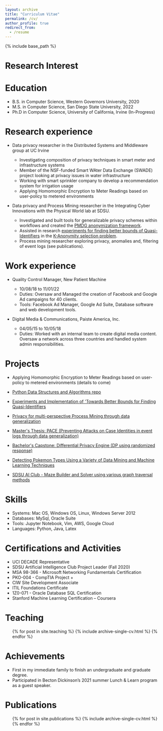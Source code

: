 ```yaml
---
layout: archive
title: "Curriculum Vitae"
permalink: /cv/
author_profile: true
redirect_from:
  - /resume
---
```


{% include base_path %}

Research Interest
======


Education
======
* B.S. in Computer Science, Western Governors University, 2020 
* M.S. in Computer Science, San Diego State University, 2022 
* Ph.D in Computer Science, University of California, Irvine (In-Progress)

Research experience
======
* Data privacy researcher in the Distributed Systems and Middleware group at UC Irvine
  * Investigating composition of privacy techniques in smart meter and infrastructure systems
  * Member of the NSF-funded Smart WAter Data Exchange (SWADE) project looking at privacy issues in water infrastructure
  * Working with smart sprinkler company to develop a recommendation system for irrigation usage
  * Applying Homomorphic Encryption to Meter Readings based on user-policy to metered environments
  
* Data privacy and Process Mining researcher in the Integrating Cyber Innovations with the Physical World lab at SDSU.
  * Investigated and built tools for generalizable privacy schemes within workflows and created the [PMDG anonymization framework](https://https://github.com/Ryanhilde/PMDG_Framework).
  * Assisted in research [experiments for finding better bounds of Quasi-Identifiers](https://github.com/Ryanhilde/min_set_cover) in the [K-Anonymity selection problem](https://arxiv.org/abs/2211.13882).
  * Process mining researcher exploring privacy, anomalies and, filtering of event logs (see publications).

Work experience
======
* Quality Control Manager, New Patient Machine
  * 10/08/18 to 11/01/22
  * Duties: Oversaw and Managed the creation of Facebook and Google Ad campaigns for 40 clients.
  * Tools: Facebook Ad Manager, Google Ad Suite, Database software and web development tools.

* Digital Media & Communications, Paiste America, Inc.
  * 04/05/15 to 10/05/18
  * Duties:  Worked with an internal team to create digital media content. Oversaw a network across three countries and handled system admin responsibilities.
  
Projects
======
* Applying Homomorphic Encryption to Meter Readings based on user-policy to metered environments (details to come)

* [Python Data Structures and Algorithms repo](https://github.com/Ryanhilde/DS_and_Algs)

* [Experiments and Implementation of 'Towards Better Bounds for Finding Quasi-Identifiers](https://github.com/Ryanhilde/min_set_cover/tree/main)

* [Privacy for multi-perspective Process Mining through data generalization](https://github.com/Ryanhilde/PMDG_Framework)

* [Master's Thesis: PACE (Preventing Attacks on Case Identities in event logs through data generalization)](https://github.com/Ryanhilde/PACE_Framework)

* [Bachelor's Capstone: Differential Privacy Engine (DP using randomized response)](https://github.com/Ryanhilde/WGU-C964-Capstone)

* [Detecting Pokemon Types Using a Variety of Data Mining and Machine Learning Techniques](https://github.com/Ryanhilde/sdsu_data_mining_project)

* [SDSU AI Club - Maze Builder and Solver using various graph traversal methods](https://github.com/Ryanhilde/AI_Club_Maze_Builder)


Skills
======
* Systems: Mac OS, Windows OS, Linux, Windows Server 2012
* Databases: MySql, Oracle Suite
* Tools: Jupyter Notebook, Vim, AWS, Google Cloud
* Languages: Python, Java, Latex


  
Certifications and Activities
======
* UCI DECADE Representative 
* SDSU Artificial Intelligence Club Project Leader (Fall 2020)
* MSA 98-366 - Microsoft Networking Fundamentals Certification
* PKO-004 - CompTIA Project +
* CIW Site Development Associate
* ITIL Foundations Certificate
* 1Z0-071 - Oracle Database SQL Certification
* Stanford Machine Learning Certification – Coursera
  
Teaching
======
  <ul>{% for post in site.teaching %}
    {% include archive-single-cv.html %}
  {% endfor %}</ul>
  
Achievements
======
* First in my immediate family to finish an undergraduate and graduate degree. 
* Participated in Becton Dickinson’s 2021 summer Lunch & Learn program as a guest speaker.

Publications
======
  <ul>{% for post in site.publications %}
    {% include archive-single-cv.html %}
  {% endfor %}</ul>
